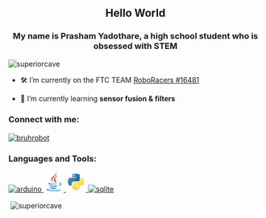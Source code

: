 <h2 align="center">Hello World</h2>
<h3 align="center">My name is Prasham Yadothare, a high school student who is obsessed with STEM</h3>

<p align="left"> <img src="https://komarev.com/ghpvc/?username=superiorcave&label=Profile%20views&color=0e75b6&style=flat" alt="superiorcave" /> </p>

- 🛠️ I’m currently on the FTC TEAM [RoboRacers #16481](https://ftcscout.org/teams/16481)

- 🌱 I’m currently learning **sensor fusion & filters**

<h3 align="left">Connect with me:</h3>
<p align="left">
<a href="https://discord.gg/bruhrobot" target="blank"><img align="center" src="https://raw.githubusercontent.com/rahuldkjain/github-profile-readme-generator/master/src/images/icons/Social/discord.svg" alt="bruhrobot" height="30" width="40" /></a>
</p>

<h3 align="left">Languages and Tools:</h3>
<p align="left"> <a href="https://www.arduino.cc/" target="_blank" rel="noreferrer"> <img src="https://cdn.worldvectorlogo.com/logos/arduino-1.svg" alt="arduino" width="40" height="40"/> </a> <a href="https://www.java.com" target="_blank" rel="noreferrer"> <img src="https://raw.githubusercontent.com/devicons/devicon/master/icons/java/java-original.svg" alt="java" width="40" height="40"/> </a> <a href="https://www.python.org" target="_blank" rel="noreferrer"> <img src="https://raw.githubusercontent.com/devicons/devicon/master/icons/python/python-original.svg" alt="python" width="40" height="40"/> </a> <a href="https://www.sqlite.org/" target="_blank" rel="noreferrer"> <img src="https://www.vectorlogo.zone/logos/sqlite/sqlite-icon.svg" alt="sqlite" width="40" height="40"/> </a> </p>

<p>&nbsp;<img align="center" src="https://github-readme-stats.vercel.app/api?username=superiorcave&show_icons=true&locale=en" alt="superiorcave" /></p>
